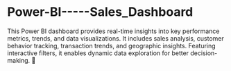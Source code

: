 # Power-BI-----Sales_Dashboard
This Power BI dashboard provides real-time insights into key performance metrics, trends, and data visualizations. It includes sales analysis, customer behavior tracking, transaction trends, and geographic insights. Featuring interactive filters, it enables dynamic data exploration for better decision-making. 🚀
